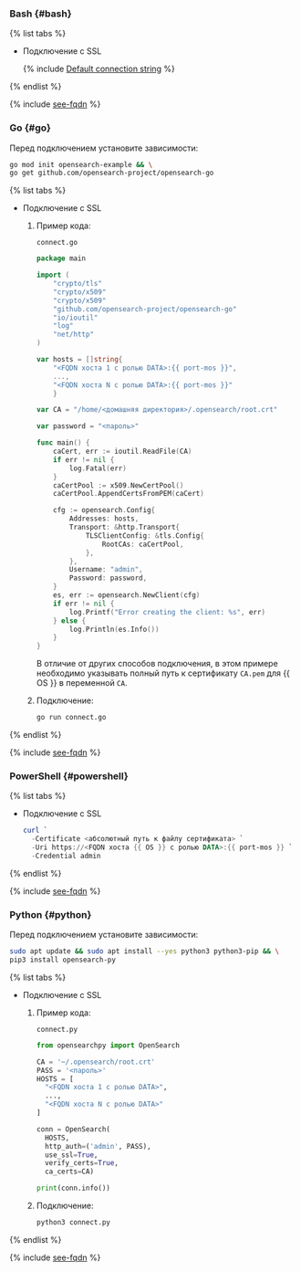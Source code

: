 ### Bash {#bash}

{% list tabs %}

- Подключение с SSL

    {% include [Default connection string](default-connstring.md) %}

{% endlist %}

{% include [see-fqdn](fqdn-host.md) %}

### Go {#go}

Перед подключением установите зависимости:

```bash
go mod init opensearch-example && \
go get github.com/opensearch-project/opensearch-go
```

{% list tabs %}

- Подключение с SSL

    1. Пример кода:

       `connect.go`

        ```go
        package main
        
        import (
        	"crypto/tls"
        	"crypto/x509"
        	"crypto/x509"
        	"github.com/opensearch-project/opensearch-go"
        	"io/ioutil"
        	"log"
        	"net/http"
        )
        
        var hosts = []string{
        	"<FQDN хоста 1 с ролью DATA>:{{ port-mos }}",
        	...,
        	"<FQDN хоста N с ролью DATA>:{{ port-mos }}"
        	}
        
        var CA = "/home/<домашняя директория>/.opensearch/root.crt"
        
        var password = "<пароль>"
        
        func main() {
        	caCert, err := ioutil.ReadFile(CA)
        	if err != nil {
        		log.Fatal(err)
        	}
        	caCertPool := x509.NewCertPool()
        	caCertPool.AppendCertsFromPEM(caCert)
        
        	cfg := opensearch.Config{
        		Addresses: hosts,
        		Transport: &http.Transport{
        			TLSClientConfig: &tls.Config{
        				RootCAs: caCertPool,
        			},
        		},
        		Username: "admin",
        		Password: password,
        	}
        	es, err := opensearch.NewClient(cfg)
        	if err != nil {
        		log.Printf("Error creating the client: %s", err)
        	} else {
        		log.Println(es.Info())
        	}
        }
        ```

       В отличие от других способов подключения, в этом примере необходимо указывать полный путь к сертификату `CA.pem` для {{ OS }} в переменной `CA`.

    1. Подключение:

        ```bash
        go run connect.go
        ```

{% endlist %}

{% include [see-fqdn](fqdn-host.md) %}

### PowerShell {#powershell}

{% list tabs %}

- Подключение с SSL

   ```powershell
   curl `
     -Certificate <абсолютный путь к файлу сертификата> `
     -Uri https://<FQDN хоста {{ OS }} с ролью DATA>:{{ port-mos }} `
     -Credential admin
   ```

{% endlist %}

{% include [see-fqdn](fqdn-host.md) %}

### Python {#python}
  
Перед подключением установите зависимости:

```bash
sudo apt update && sudo apt install --yes python3 python3-pip && \
pip3 install opensearch-py
```

{% list tabs %}

- Подключение с SSL

    1. Пример кода:

        `connect.py`

        ```python
        from opensearchpy import OpenSearch

        CA = '~/.opensearch/root.crt'
        PASS = '<пароль>'
        HOSTS = [
          "<FQDN хоста 1 с ролью DATA>",
          ...,
          "<FQDN хоста N с ролью DATA>"
        ]

        conn = OpenSearch(
          HOSTS,
          http_auth=('admin', PASS),
          use_ssl=True,
          verify_certs=True,
          ca_certs=CA)

        print(conn.info())
        ```

    1. Подключение:

        ```bash
        python3 connect.py
        ```

{% endlist %}

{% include [see-fqdn](fqdn-host.md) %}
